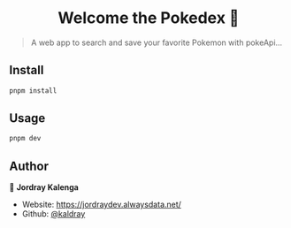 <h1 align="center">Welcome the Pokedex 👋</h1>

> A web app to search and save your favorite Pokemon with pokeApi...

## Install

```sh
pnpm install
```

## Usage

```sh
pnpm dev
```

## Author

👤 **Jordray Kalenga**

- Website: https://jordraydev.alwaysdata.net/
- Github: [@kaldray](https://github.com/kaldray)
